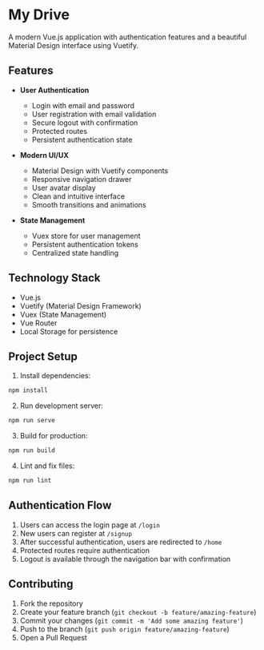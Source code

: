 # My Drive

A modern Vue.js application with authentication features and a beautiful Material Design interface using Vuetify.

## Features

- **User Authentication**
  - Login with email and password
  - User registration with email validation
  - Secure logout with confirmation
  - Protected routes
  - Persistent authentication state

- **Modern UI/UX**
  - Material Design with Vuetify components
  - Responsive navigation drawer
  - User avatar display
  - Clean and intuitive interface
  - Smooth transitions and animations

- **State Management**
  - Vuex store for user management
  - Persistent authentication tokens
  - Centralized state handling

## Technology Stack

- Vue.js
- Vuetify (Material Design Framework)
- Vuex (State Management)
- Vue Router
- Local Storage for persistence

## Project Setup

1. Install dependencies:
```bash
npm install
```

2. Run development server:
```bash
npm run serve
```

3. Build for production:
```bash
npm run build
```

4. Lint and fix files:
```bash
npm run lint
```

## Authentication Flow

1. Users can access the login page at `/login`
2. New users can register at `/signup`
3. After successful authentication, users are redirected to `/home`
4. Protected routes require authentication
5. Logout is available through the navigation bar with confirmation


## Contributing

1. Fork the repository
2. Create your feature branch (`git checkout -b feature/amazing-feature`)
3. Commit your changes (`git commit -m 'Add some amazing feature'`)
4. Push to the branch (`git push origin feature/amazing-feature`)
5. Open a Pull Request
